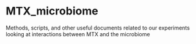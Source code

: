 # MTX_microbiome
Methods, scripts, and other useful documents related to our experiments looking at interactions between MTX and the microbiome
